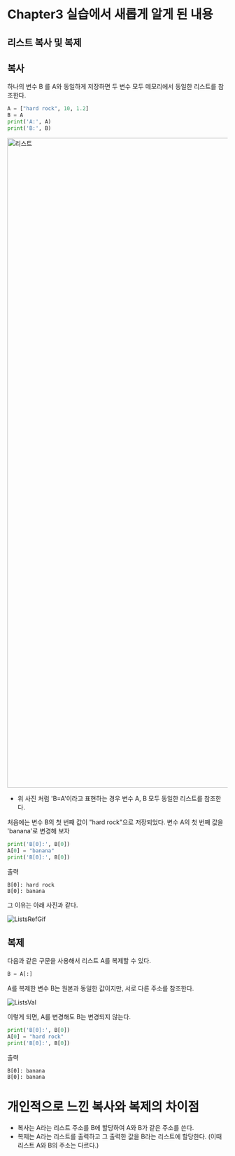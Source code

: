 # Chapter3 실습에서 새롭게 알게 된 내용

## 리스트 복사 및 복제

## 복사

하나의 변수 B 를 A와 동일하게 저장하면 두 변수 모두 메모리에서 동일한 리스트를 참조한다.

```py
A = ["hard rock", 10, 1.2]
B = A
print('A:', A)
print('B:', B)
```

<img width="1482" alt="리스트" src="https://user-images.githubusercontent.com/102230809/163502022-eb2c3006-a601-44e0-baa0-d4dffab1e5e0.png">

- 위 사진 처럼 'B=A'이라고 표현하는 경우 변수 A, B 모두 동일한 리스트를 참조한다.

처음에는 변수 B의 첫 번째 값이 "hard rock"으로 저장되었다. 변수 A의 첫 번째 값을 'banana'로 변경해 보자

```py
print('B[0]:', B[0])
A[0] = "banana"
print('B[0]:', B[0])
```

출력
```
B[0]: hard rock
B[0]: banana
```
그 이유는 아래 사진과 같다.

![ListsRefGif](https://user-images.githubusercontent.com/102230809/163502516-32a20dd8-f797-465c-b824-7c6cf9ce45aa.gif)

## 복제

다음과 같은 구문을 사용해서 리스트 A를 복제할 수 있다.

```py
B = A[:]
```

A를 복제한 변수 B는 원본과 동일한 값이지만, 서로 다른 주소를 참조한다.

![ListsVal](https://user-images.githubusercontent.com/102230809/163502702-7a05c53c-581e-4e4c-8e70-d791a4cabe0f.gif)

이렇게 되면, A를 변경해도 B는 변경되지 않는다.

```py
print('B[0]:', B[0])
A[0] = "hard rock"
print('B[0]:', B[0])
```

출력
```
B[0]: banana
B[0]: banana
```

# 개인적으로 느낀 복사와 복제의 차이점

- 복사는 A라는 리스트 주소를 B에 할당하여 A와 B가 같은 주소를 쓴다.
- 복제는 A라는 리스트를 출력하고 그 출력한 값을 B라는 리스트에 할당한다.
(이때 리스트 A와 B의 주소는 다르다.)